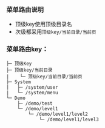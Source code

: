 ### 菜单路由说明
* 顶级key使用顶级目录名
* 次级都采用`顶级key/当前目录/当前页`

### 菜单路由key：
```
├─ 顶级Key
├─ 顶级key/当前目录
|    └─ 顶级key/当前目录/当前页
├─ System
|   ├─ /system/user
|   └─ /system/menu
└─ Demo
    ├─ /demo/test
    └─ /demo/level1
        └─ /demo/level1/level2
            └─ /demo/level1/level3
```